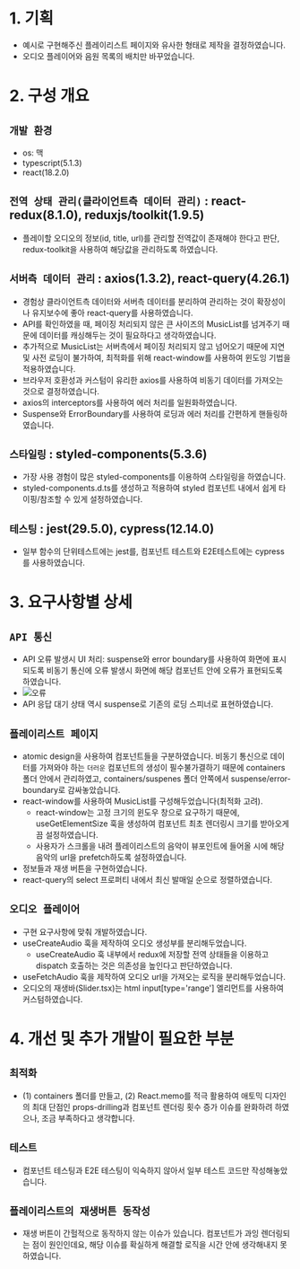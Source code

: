 # 1. 기획
- 예시로 구현해주신 플레이리스트 페이지와 유사한 형태로 제작을 결정하였습니다.
- 오디오 플레이어와 음원 목록의 배치만 바꾸었습니다. 

# 2. 구성 개요

## `개발 환경`
- os: 맥
- typescript(5.1.3)
- react(18.2.0)

## `전역 상태 관리(클라이언트측 데이터 관리)` : react-redux(8.1.0), reduxjs/toolkit(1.9.5)
- 플레이할 오디오의 정보(id, title, url)를 관리할 전역값이 존재해야 한다고 판단, redux-toolkit을 사용하여 해당값을 관리하도록 하였습니다.

## `서버측 데이터 관리` : axios(1.3.2), react-query(4.26.1)
- 경험상 클라이언트측 데이터와 서버측 데이터를 분리하여 관리하는 것이 확장성이나 유지보수에 좋아 react-query를 사용하였습니다.
- API를 확인하였을 때, 페이징 처리되지 않은 큰 사이즈의 MusicList를 넘겨주기 때문에 데이터를 캐싱해두는 것이 필요하다고 생각하였습니다.
- 추가적으로 MusicList는 서버측에서 페이징 처리되지 않고 넘어오기 때문에 지연 및 사전 로딩이 불가하여, 최적화를 위해 react-window를 사용하여 윈도잉 기법을 적용하였습니다.
- 브라우저 호환성과 커스텀이 유리한 axios를 사용하여 비동기 데이터를 가져오는 것으로 결정하였습니다.
- axios의 interceptors를 사용하여 에러 처리를 일원화하였습니다.
- Suspense와 ErrorBoundary를 사용하여 로딩과 에러 처리를 간편하게 핸들링하였습니다.

## `스타일링` : styled-components(5.3.6)
- 가장 사용 경험이 많은 styled-components를 이용하여 스타일링을 하였습니다.
- styled-components.d.ts를 생성하고 적용하여 styled 컴포넌트 내에서 쉽게 타이핑/참조할 수 있게 설정하였습니다.

## `테스팅` : jest(29.5.0), cypress(12.14.0)
- 일부 함수의 단위테스트에는 jest를, 컴포넌트 테스트와 E2E테스트에는 cypress를 사용하였습니다.

# 3. 요구사항별 상세

## `API 통신`
- API 오류 발생시 UI 처리: suspense와 error boundary를 사용하여 화면에 표시되도록 비동기 통신에 오류 발생시 화면에 해당 컴포넌트 안에 오류가 표현되도록 하였습니다.
- ![오류](image.png)
- API 응답 대기 상태 역시 suspense로 기존의 로딩 스피너로 표현하였습니다.

## `플레이리스트 페이지`
- atomic design을 사용하여 컴포넌트들을 구분하였습니다. 비동기 통신으로 데이터를 가져와야 하는 `더러운` 컴포넌트의 생성이 필수불가결하기 때문에 containers 폴더 안에서 관리하였고, containers/suspenes 폴더 안쪽에서 suspense/error-boundary로 감싸놓았습니다.
- react-window를 사용하여 MusicList를 구성해두었습니다(최적화 고려).
    - react-window는 고정 크기의 윈도우 창으로 요구하기 때문에, useGetElementSize 훅을 생성하여 컴포넌트 최초 렌더링시 크기를 받아오게끔 설정하였습니다.
    - 사용자가 스크롤을 내려 플레이리스트의 음악이 뷰포인트에 들어올 시에 해당 음악의 url을 prefetch하도록 설정하였습니다.
- 정보들과 재생 버튼을 구현하였습니다.
- react-query의 select 프로퍼티 내에서 최신 발매일 순으로 정렬하였습니다.

## `오디오 플레이어`
- 구현 요구사항에 맞춰 개발하였습니다. 
- useCreateAudio 훅을 제작하여 오디오 생성부를 분리해두었습니다. 
    - useCreateAudio 훅 내부에서 redux에 저장할 전역 상태들을 이용하고 dispatch 호출하는 것은 의존성을 높인다고 판단하였습니다.
- useFetchAudio 훅을 제작하여 오디오 url을 가져오는 로직을 분리해두었습니다.
- 오디오의 재생바(Slider.tsx)는 html input[type='range'] 엘리먼트를 사용하여 커스텀하였습니다.

# 4. 개선 및 추가 개발이 필요한 부분

## `최적화`
- (1) containers 폴더를 만들고, (2) React.memo를 적극 활용하여 애토믹 디자인의 최대 단점인 props-drilling과 컴포넌트 렌더링 횟수 증가 이슈를 완화하려 하였으나, 조금 부족하다고 생각합니다.

## `테스트`
- 컴포넌트 테스팅과 E2E 테스팅이 익숙하지 않아서 일부 테스트 코드만 작성해놓았습니다.
    
## `플레이리스트의 재생버튼 동작성`
- 재생 버튼이 간헐적으로 동작하지 않는 이슈가 있습니다. 컴포넌트가 과잉 렌더링되는 점이 원인인데요, 해당 이슈를 확실하게 해결할 로직을 시간 안에 생각해내지 못하였습니다.

